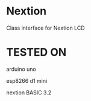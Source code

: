 # Nextion
Class interface for Nextion LCD

# TESTED ON

arduino uno

esp8266 d1 mini

nextion BASIC 3.2
